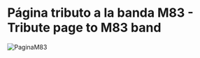 # Página tributo a la banda M83 - Tribute page to M83 band

![PaginaM83](https://user-images.githubusercontent.com/106701595/200143451-1a96cb22-8509-4fb9-a1a7-a44ba2aa6750.JPG)
